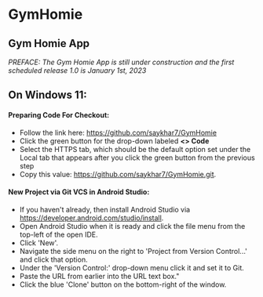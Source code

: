 # GymHomie

## Gym Homie App
*PREFACE: The Gym Homie App is still under construction and the first scheduled release 1.0 is January 1st, 2023*
## On Windows 11:
#### Preparing Code For Checkout:
* Follow the link here: https://github.com/saykhar7/GymHomie
* Click the green button for the drop-down labeled **<> Code**
* Select the HTTPS tab, which should be the default option set under the Local tab that appears after you click the green button from the previous step
* Copy this value: https://github.com/saykhar7/GymHomie.git. 
#### New Project via Git VCS in Android Studio:
* If you haven't already, then install Android Studio via https://developer.android.com/studio/install.
* Open Android Studio when it is ready and click the file menu from the top-left of the open IDE.
* Click 'New'.
* Navigate the side menu on the right to 'Project from Version Control...' and click that option.
* Under the 'Version Control:' drop-down menu click it and set it to Git.
* Paste the URL from earlier into the URL text box."
* Click the blue 'Clone' button on the bottom-right of the window.
 

